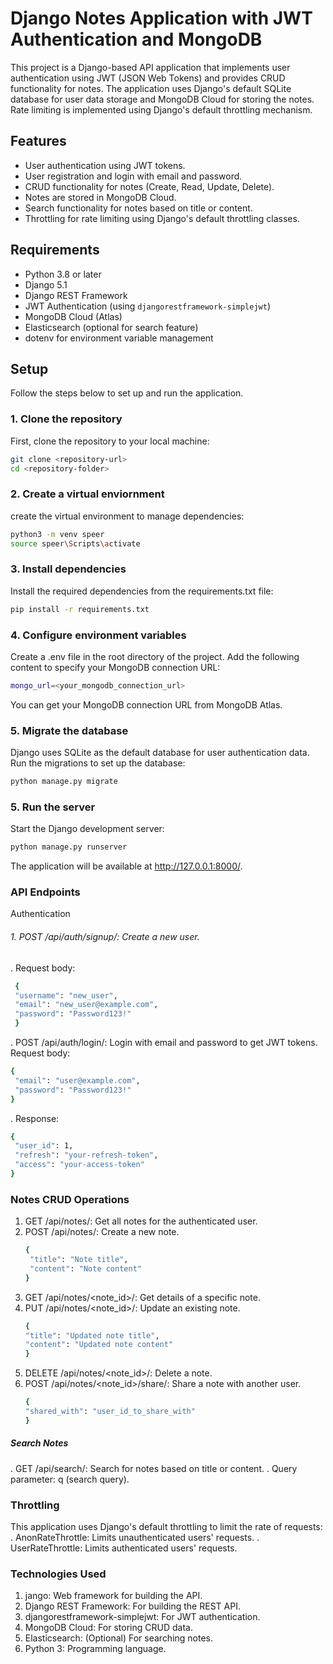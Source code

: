 # Django Notes Application with JWT Authentication and MongoDB

This project is a Django-based API application that implements user authentication using JWT (JSON Web Tokens) and provides CRUD functionality for notes. The application uses Django's default SQLite database for user data storage and MongoDB Cloud for storing the notes. Rate limiting is implemented using Django's default throttling mechanism.

## Features

- User authentication using JWT tokens.
- User registration and login with email and password.
- CRUD functionality for notes (Create, Read, Update, Delete).
- Notes are stored in MongoDB Cloud.
- Search functionality for notes based on title or content.
- Throttling for rate limiting using Django's default throttling classes.

## Requirements

- Python 3.8 or later
- Django 5.1
- Django REST Framework
- JWT Authentication (using `djangorestframework-simplejwt`)
- MongoDB Cloud (Atlas)
- Elasticsearch (optional for search feature)
- dotenv for environment variable management

## Setup

Follow the steps below to set up and run the application.

### 1. Clone the repository

First, clone the repository to your local machine:

```bash
git clone <repository-url>
cd <repository-folder>
```

### 2. Create a virtual enviornment

create the virtual environment to manage dependencies:

```bash
python3 -m venv speer
source speer\Scripts\activate
```

### 3. Install dependencies

Install the required dependencies from the requirements.txt file:

```bash
pip install -r requirements.txt
```

### 4. Configure environment variables

Create a .env file in the root directory of the project. Add the following content to specify your MongoDB connection URL:

```bash
mongo_url=<your_mongodb_connection_url>
```
You can get your MongoDB connection URL from MongoDB Atlas.

### 5. Migrate the database

Django uses SQLite as the default database for user authentication data. Run the migrations to set up the database:

```bash
python manage.py migrate
```

### 5. Run the server
Start the Django development server:

```bash
python manage.py runserver
```
The application will be available at http://127.0.0.1:8000/.

### API Endpoints
Authentication
###### 1. POST /api/auth/signup/: Create a new user.
  . Request body:
   ```bash
    {
    "username": "new_user",
    "email": "new_user@example.com",
    "password": "Password123!"
    }
```
. POST /api/auth/login/: Login with email and password to get JWT tokens.
Request body:
   ```bash
{
    "email": "user@example.com",
    "password": "Password123!"
}
```
. Response:
   ```bash
{
    "user_id": 1,
    "refresh": "your-refresh-token",
    "access": "your-access-token"
}
```

### Notes CRUD Operations
1. GET /api/notes/: Get all notes for the authenticated user.
2. POST /api/notes/: Create a new note.
   ```bash
   {
    "title": "Note title",
    "content": "Note content"
   }
   ```
1. GET /api/notes/<note_id>/: Get details of a specific note.
2. PUT /api/notes/<note_id>/: Update an existing note.
      ```bash
    {
    "title": "Updated note title",
    "content": "Updated note content"
    }
   ```
1. DELETE /api/notes/<note_id>/: Delete a note.
2. POST /api/notes/<note_id>/share/: Share a note with another user.
      ```bash
    {
    "shared_with": "user_id_to_share_with"
    }
   ```

##### Search Notes
. GET /api/search/: Search for notes based on title or content.
. Query parameter: q (search query).

### Throttling
This application uses Django's default throttling to limit the rate of requests:
. AnonRateThrottle: Limits unauthenticated users' requests.
. UserRateThrottle: Limits authenticated users' requests.

### Technologies Used
1. jango: Web framework for building the API.
2. Django REST Framework: For building the REST API.
3. djangorestframework-simplejwt: For JWT authentication.
4. MongoDB Cloud: For storing CRUD data.
5. Elasticsearch: (Optional) For searching notes.
6. Python 3: Programming language.





